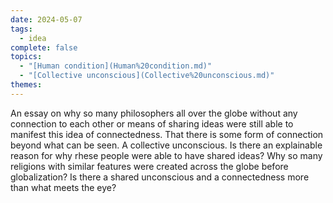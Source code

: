 ```yaml
---  
date: 2024-05-07  
tags:  
  - idea  
complete: false  
topics:  
  - "[Human condition](Human%20condition.md)"  
  - "[Collective unconscious](Collective%20unconscious.md)"  
themes:   
---  
```

An essay on why so many philosophers all over the globe without any connection to each other or means of sharing ideas were still able to manifest this idea of connectedness. That there is some form of connection beyond what can be seen. A collective unconscious. Is there an explainable reason for why rhese people were able to have shared ideas? Why so many religions with similar features were created across the globe before globalization? Is there a shared unconscious and a connectedness more than what meets the eye? 